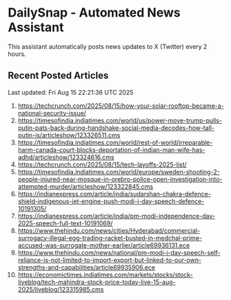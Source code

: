 # DailySnap - Automated News Assistant

This assistant automatically posts news updates to X (Twitter) every 2 hours.

## Recent Posted Articles

Last updated: Fri Aug 15 22:21:36 UTC 2025

1. https://techcrunch.com/2025/08/15/how-your-solar-rooftop-became-a-national-security-issue/
2. https://timesofindia.indiatimes.com/world/us/power-move-trump-pulls-putin-pats-back-during-handshake-social-media-decodes-how-tall-putin-is/articleshow/123326511.cms
3. https://timesofindia.indiatimes.com/world/rest-of-world/irreparable-harm-canada-court-blocks-deportation-of-indian-man-wife-has-adhd/articleshow/123324616.cms
4. https://techcrunch.com/2025/08/15/tech-layoffs-2025-list/
5. https://timesofindia.indiatimes.com/world/europe/sweden-shooting-2-people-injured-near-mosque-in-orebro-police-open-investigation-into-attempted-murder/articleshow/123322845.cms
6. https://indianexpress.com/article/india/sudarshan-chakra-defence-shield-indigenous-jet-engine-push-modi-i-day-speech-defence-10191305/
7. https://indianexpress.com/article/india/pm-modi-independence-day-2025-speech-full-text-10191069/
8. https://www.thehindu.com/news/cities/Hyderabad/commercial-surrogacy-illegal-egg-trading-racket-busted-in-medchal-prime-accused-was-surrogate-mother-earlier/article69936131.ece
9. https://www.thehindu.com/news/national/pm-modi-i-day-speech-self-reliance-is-not-limited-to-import-export-but-linked-to-our-own-strengths-and-capabilities/article69935906.ece
10. https://economictimes.indiatimes.com/markets/stocks/stock-liveblog/tech-mahindra-stock-price-today-live-15-aug-2025/liveblog/123315985.cms

